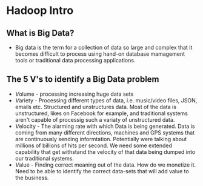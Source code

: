# Hadoop Intro

## What is Big Data?
  * Big data is the term for a collection of data so large and complex that it becomes difficult to process using hand-on database mamagement tools or traditional data processing applications.

## The 5 V's to identify a Big Data problem
  * *V*olume - processing increasing huge data sets
  * *V*ariety - Processing different types of data, i.e. music/video files, JSON, emails etc. Structured and unstructures data. Most of the data is unstructured, likes on Facebook for example, and traditional systems aren't capable of processig such a variaty of unstructured data.
  * *V*elocity - The alarming rate with which Data is being
  generated. Data is coming from many different directions, machines and GPS systems that are continuously sending informtation. Potentially were talking about millions of billions of hits per second. We need some extended capability that get withstand the velocity of that data being dumped into our traditional systems.
  * *V*alue - Finding correct meaning out of the data. How do we monetize it. Need to be able to identify the correct data-sets that will add value to the business.

